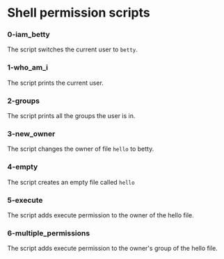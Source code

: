 # Shell permission scripts
### 0-iam_betty
The script switches the current user to `betty`.
### 1-who_am_i
The script prints the current user.
### 2-groups
The script prints all the groups the user is in.
### 3-new_owner
The script changes the owner of file `hello` to betty.
### 4-empty
The script creates an empty file called `hello`
### 5-execute
The script adds execute permission to the owner of the hello file.
### 6-multiple_permissions
The script adds execute permission to the owner's group of the hello file.
